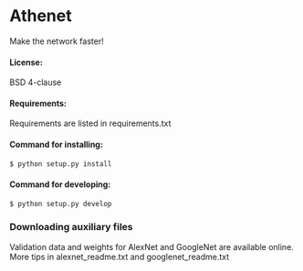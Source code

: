# Athenet
Make the network faster!

#### License:
BSD 4-clause

#### Requirements:
Requirements are listed in requirements.txt

#### Command for installing:
```sh
$ python setup.py install
```

#### Command for developing:
```sh
$ python setup.py develop
```

### Downloading auxiliary files
Validation data and weights for AlexNet and GoogleNet are available online.
More tips in alexnet_readme.txt and googlenet_readme.txt
